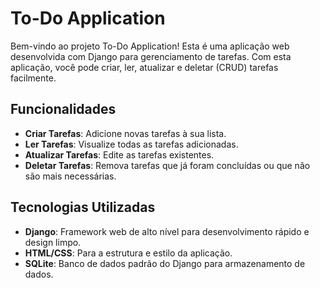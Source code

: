 # To-Do Application

Bem-vindo ao projeto To-Do Application! Esta é uma aplicação web desenvolvida com Django para gerenciamento de tarefas. Com esta aplicação, você pode criar, ler, atualizar e deletar (CRUD) tarefas facilmente.

## Funcionalidades

- **Criar Tarefas**: Adicione novas tarefas à sua lista.
- **Ler Tarefas**: Visualize todas as tarefas adicionadas.
- **Atualizar Tarefas**: Edite as tarefas existentes.
- **Deletar Tarefas**: Remova tarefas que já foram concluídas ou que não são mais necessárias.

## Tecnologias Utilizadas

- **Django**: Framework web de alto nível para desenvolvimento rápido e design limpo.
- **HTML/CSS**: Para a estrutura e estilo da aplicação.
- **SQLite**: Banco de dados padrão do Django para armazenamento de dados.
